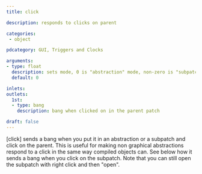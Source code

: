 ```yaml
---
title: click

description: responds to clicks on parent

categories:
 - object

pdcategory: GUI, Triggers and Clocks

arguments:
- type: float
  description: sets mode, 0 is "abstraction" mode, non-zero is "subpatch" mode
  default: 0

inlets:
outlets:
  1st:
  - type: bang
    description: bang when clicked on in the parent patch

draft: false
---
```


[click] sends a bang when you put it in an abstraction or a subpatch and click on the parent. This is useful for making non graphical abstractions respond to a click in the same way compiled objects can. 
See below how it sends a bang when you click on the subpatch. Note that you can still open the subpatch with right click and then "open".

